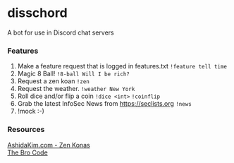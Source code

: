 # disschord
A bot for use in Discord chat servers

### Features
1. Make a feature request that is logged in features.txt
	`!feature tell time`
2. Magic 8 Ball!
	`!8-ball Will I be rich?`
3. Request a zen koan 
        `!zen`
4. Request the weather.
	`!weather New York`
5. Roll dice and/or flip a coin
	`!dice <int>`
	`!coinflip`
6. Grab the latest InfoSec News from https://seclists.org
	`!news`
7. !mock :-)

### Resources
[AshidaKim.com - Zen Konas](http://www.ashidakim.com/zenkoans/zenindex.html)      
[The Bro Code](https://brocode.org/the-code/)      
